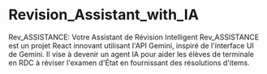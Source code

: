 # Revision_Assistant_with_IA
Rev_ASSISTANCE: Votre Assistant de Révision Intelligent Rev_ASSISTANCE est un projet React innovant utilisant l'API Gemini, inspiré de l'interface UI de Gemini. Il vise à devenir un agent IA pour aider les élèves de terminale en RDC à réviser l'examen d'État en fournissant des résolutions d'items.
